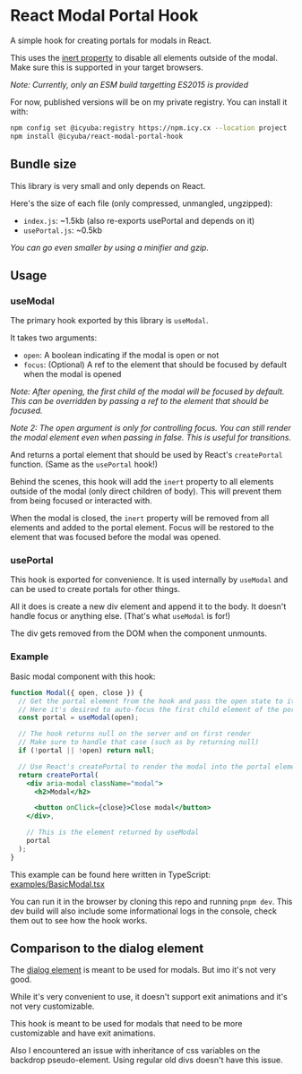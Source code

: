 # React Modal Portal Hook

A simple hook for creating portals for modals in React.

This uses the [inert property](https://developer.mozilla.org/en-US/docs/Web/API/HTMLElement/inert) to disable all elements outside of the modal.
Make sure this is supported in your target browsers.

_Note: Currently, only an ESM build targetting ES2015 is provided_

For now, published versions will be on my private registry. You can install it with:

```bash
npm config set @icyuba:registry https://npm.icy.cx --location project
npm install @icyuba/react-modal-portal-hook
```

## Bundle size

This library is very small and only depends on React.

Here's the size of each file (only compressed, unmangled, ungzipped):

- `index.js`: ~1.5kb (also re-exports usePortal and depends on it)
- `usePortal.js`: ~0.5kb

_You can go even smaller by using a minifier and gzip._

## Usage

### useModal

The primary hook exported by this library is `useModal`.

It takes two arguments:

- `open`: A boolean indicating if the modal is open or not
- `focus`: (Optional) A ref to the element that should be focused by default when the modal is opened

_Note: After opening, the first child of the modal will be focused by default. This can be overridden by passing a ref to the element that should be focused._

_Note 2: The open argument is only for controlling focus. You can still render the modal element even when passing in false. This is useful for transitions._

And returns a portal element that should be used by React's `createPortal` function. (Same as the `usePortal` hook!)

Behind the scenes, this hook will add the `inert` property to all elements outside of the modal (only direct children of body). This will prevent them from being focused or interacted with.

When the modal is closed, the `inert` property will be removed from all elements and added to the portal element. Focus will be restored to the element that was focused before the modal was opened.

### usePortal

This hook is exported for convenience. It is used internally by `useModal` and can be used to create portals for other things.

All it does is create a new div element and append it to the body. It doesn't handle focus or anything else. (That's what `useModal` is for!)

The div gets removed from the DOM when the component unmounts.

### Example

Basic modal component with this hook:

```jsx
function Modal({ open, close }) {
  // Get the portal element from the hook and pass the open state to it
  // Here it's desired to auto-focus the first child element of the portal element so I'm omitting the 2nd argument
  const portal = useModal(open);

  // The hook returns null on the server and on first render
  // Make sure to handle that case (such as by returning null)
  if (!portal || !open) return null;

  // Use React's createPortal to render the modal into the portal element
  return createPortal(
    <div aria-modal className="modal">
      <h2>Modal</h2>

      <button onClick={close}>Close modal</button>
    </div>,

    // This is the element returned by useModal
    portal
  );
}
```

This example can be found here written in TypeScript: [examples/BasicModal.tsx](https://github.com/iCyuba/react-modal-portal-hook/blob/main/examples/BasicModal.tsx)

You can run it in the browser by cloning this repo and running `pnpm dev`.
This dev build will also include some informational logs in the console, check them out to see how the hook works.

## Comparison to the dialog element

The [dialog element](https://developer.mozilla.org/en-US/docs/Web/HTML/Element/dialog) is meant to be used for modals. But imo it's not very good.

While it's very convenient to use, it doesn't support exit animations and it's not very customizable.

This hook is meant to be used for modals that need to be more customizable and have exit animations.

Also I encountered an issue with inheritance of css variables on the backdrop pseudo-element. Using regular old divs doesn't have this issue.
